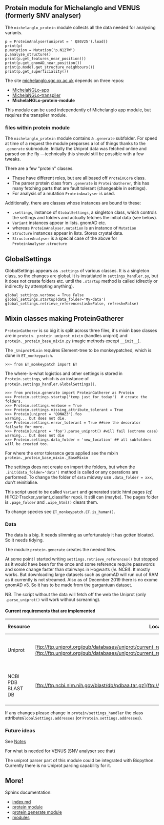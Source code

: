 ## Protein module for Michelanglo and VENUS (formerly SNV analyser)

The `michelanglo_protein` module collects all the data needed for analysing variants.
    
    p = ProteinAnalyser(uniprot = ' Q86V25').load()
    print(p)
    p.mutation = Mutation('p.N127W')
    p.analyse_structure()
    print(p.get_features_near_position())
    print(p.get_gnomAD_near_position())
    print(p.model.get_structure_neighbours())
    print(p.get_superficiality())
    

The site [michelanglo.sgc.ox.ac.uk](https://michelanglo.sgc.ox.ac.uk) depends on three repos:
* [MichelaNGLo-app](https://github.com/matteoferla/MichelaNGLo)
* [MichelaNGLo-transpiler](https://github.com/matteoferla/MichelaNGLo-transpiler)
* **MichelaNGLo-protein-module**

This module can be used independently of Michelanglo app module, but requires the transpiler module.

### files within protein module

The `michelanglo_protein` module contains a `.generate` subfolder.
For speed at time of a request the module preparses a lot of things thanks to the `.generate` submodule.
Initially the Uniprot data was fetched online and parsed on the fly —technically this should still be possible with a few tweaks.

There are a few "protein" classes.

* These have different roles, but are all based off `ProteinCore` class.
* The parser protein class from `.generate` is `ProteinGatherer`, this has many fetching parts that are fault tolerant (changeable in settings).
* For analysis of a mutation `ProteinAnalyser` is used.

Additionally, there are classes whose instances are bound to these:

* `.settings`, instance of `GlobalSettings`, a singleton class, which controls the settings and folders and actually fetches the initial data (see below).
* `Variant` instances appear in lists. gnomAD etc.
* whereas `ProteinAnalyser.mutation` is an instance of `Mutation`
* `Structure` instances appear in lists. Stores crystal data.
* `StructureAnalyser` is a special case of the above for `ProteinAnalyser.structure`

## GlobalSettings
GlobalSettings appears as `.settings` of various classes. It is a singleton class, so the changes are global.
It is instatiated in `settings_handler.py`, but it does not create folders etc. until the `.startup` method is called (directly or indirectly by attempting anything).

    global_settings.verbose = True False
    global_settings.startup(data_folder='My-data')
    global_settings.retrieve_references(ask=False, refresh=False)

## Mixin classes making ProteinGatherer
`ProteinGatherer` is so big it is split across three files, it's mixin base classes are in `protein._protein_uniprot_mixin` (handles uniprot) and `protein._protein_base_mixin.py` (magic methods except `__init__`).

The `_UniprotMixin` requires Element-tree to be monkeypatched, which is done in `ET_monkeypatch`.

    >>> from ET_monkeypatch import ET

The where-is-what logistics and other settings is stored in `Protein.settings`, which is an instance of `protein.settings_handler.GlobalSettings()`.

    >>> from protein.generate import ProteinGatherer as Protein
    >>> Protein.settings.startup('temp_just_for_today')  # create the folders.
    >>> Protein.settings.verbose = True
    >>> Protein.settings.missing_attribute_tolerant = True
    >>> Protein(uniprot = 'Q9NWZ3').foo
    warning... but does not die.
    >>> Protein.settings.error_tolerant = True ##see the decorator failsafe for more.
    >>> Protein(uniprot = 'foo').parse_uniprot() #will fail (extreme case)
    warning... but does not die
    >>> Protein.settings.data_folder = 'new_location' ## all subfolders will be created too.

For where the error tolerance gets applied see the mixin `protein._protein_base_mixin._BaseMixin`

The settings does not create on import the folders, but when the `.init(data_folder='data')` method is called or any operations are performed.
To change the folder of `data` midway use `.data_folder = xxx`, don't reinitialise.

This script used to be called `Variant` and generated static html pages (_cf._ HIFC2-Tracker_variant_classifier repo). It still can (maybe).
The pages folder is `.page_folder` and `.wipe_html()` clears them.

To change species see `ET_monkeypatch.ET.is_human()`.

### Data

The data is a big. It needs slimming as unfortunately it has gotten bloated. So it needs tidying.

The module `protein.generate` creates the needed files.

At some point I started writing `settings.retrieve_references()` but stopped as it would have been for the once and some reference require passwords and some change faster than stairways in Hogwarts (_ie._ NCBI).
It mostly works. But downloading large datasets such as gnomAD will run out of RAM as it currently is not streamed.
Also as of December 2019 there is no exome gnomAD v3. So it has to be made from the gargantuan dataset.


NB. The script without the data will fetch off the web the Uniprot (only `.parse_uniprot()` will work without screaming).


#### Current requirements that are implemented

| Resource | Location | Reason | Last checked |
| --- | --- | --- | --- |
| Uniprot | [ftp://ftp.uniprot.org/pub/databases/uniprot/current_release/knowledgebase/complete/uniprot_sprot.xml.gz](ftp://ftp.uniprot.org/pub/databases/uniprot/current_release/knowledgebase/complete/uniprot_sprot.xml.gz) | Most of the data comes from Uniprot | 15/03/2019 |
| NCBI PDB BLAST DB | [ftp://ftp.ncbi.nlm.nih.gov/blast/db/pdbaa.tar.gz](ftp://ftp.ncbi.nlm.nih.gov/blast/db/pdbaa.tar.gz)  | Needed to find homogues with crystal structures | 15/03/2019 |


If any changes please change in `protein/settings_handler` the class attribute`GlobalSettings.addresses` (or `Protein.settings.addresses`).

### Future ideas

See [Notes](notes.md)

For what is needed for VENUS (SNV analyser see that)

The uniprot parser part of this module could be integrated with Biopython. Currently there is no Uniprot parsing capability for it.


## More!

Sphinx documentation:
* [index.md](./index.md)
* [protein module](./protein.md)
* [protein.generate module](./protein.generate.md)
* [modules](./modules.md)